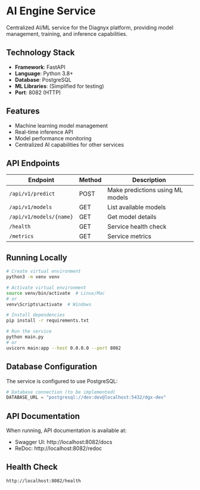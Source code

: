 # AI Engine Service

Centralized AI/ML service for the Diagnyx platform, providing model management, training, and inference capabilities.

## Technology Stack

- **Framework**: FastAPI
- **Language**: Python 3.8+
- **Database**: PostgreSQL
- **ML Libraries**: (Simplified for testing)
- **Port**: 8082 (HTTP)

## Features

- Machine learning model management
- Real-time inference API
- Model performance monitoring
- Centralized AI capabilities for other services

## API Endpoints

| Endpoint | Method | Description |
|----------|--------|-------------|
| `/api/v1/predict` | POST | Make predictions using ML models |
| `/api/v1/models` | GET | List available models |
| `/api/v1/models/{name}` | GET | Get model details |
| `/health` | GET | Service health check |
| `/metrics` | GET | Service metrics |

## Running Locally

```bash
# Create virtual environment
python3 -m venv venv

# Activate virtual environment
source venv/bin/activate  # Linux/Mac
# or
venv\Scripts\activate  # Windows

# Install dependencies
pip install -r requirements.txt

# Run the service
python main.py
# or
uvicorn main:app --host 0.0.0.0 --port 8082
```

## Database Configuration

The service is configured to use PostgreSQL:

```python
# Database connection (to be implemented)
DATABASE_URL = "postgresql://dev:dev@localhost:5432/dgx-dev"
```

## API Documentation

When running, API documentation is available at:
- Swagger UI: http://localhost:8082/docs
- ReDoc: http://localhost:8082/redoc

## Health Check

```
http://localhost:8082/health
``` 